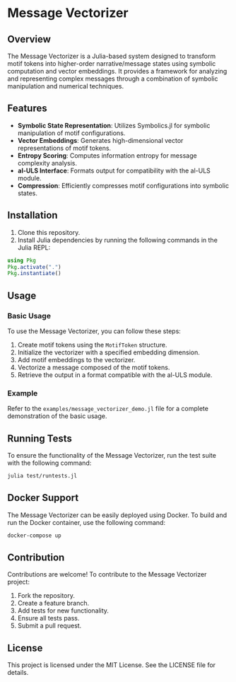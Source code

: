 # Message Vectorizer

## Overview

The Message Vectorizer is a Julia-based system designed to transform motif tokens into higher-order narrative/message states using symbolic computation and vector embeddings. It provides a framework for analyzing and representing complex messages through a combination of symbolic manipulation and numerical techniques.

## Features

- **Symbolic State Representation**: Utilizes Symbolics.jl for symbolic manipulation of motif configurations.
- **Vector Embeddings**: Generates high-dimensional vector representations of motif tokens.
- **Entropy Scoring**: Computes information entropy for message complexity analysis.
- **al-ULS Interface**: Formats output for compatibility with the al-ULS module.
- **Compression**: Efficiently compresses motif configurations into symbolic states.

## Installation

1. Clone this repository.
2. Install Julia dependencies by running the following commands in the Julia REPL:

```julia
using Pkg
Pkg.activate(".")
Pkg.instantiate()
```

## Usage

### Basic Usage

To use the Message Vectorizer, you can follow these steps:

1. Create motif tokens using the `MotifToken` structure.
2. Initialize the vectorizer with a specified embedding dimension.
3. Add motif embeddings to the vectorizer.
4. Vectorize a message composed of the motif tokens.
5. Retrieve the output in a format compatible with the al-ULS module.

### Example

Refer to the `examples/message_vectorizer_demo.jl` file for a complete demonstration of the basic usage.

## Running Tests

To ensure the functionality of the Message Vectorizer, run the test suite with the following command:

```bash
julia test/runtests.jl
```

## Docker Support

The Message Vectorizer can be easily deployed using Docker. To build and run the Docker container, use the following command:

```bash
docker-compose up
```

## Contribution

Contributions are welcome! To contribute to the Message Vectorizer project:

1. Fork the repository.
2. Create a feature branch.
3. Add tests for new functionality.
4. Ensure all tests pass.
5. Submit a pull request.

## License

This project is licensed under the MIT License. See the LICENSE file for details.